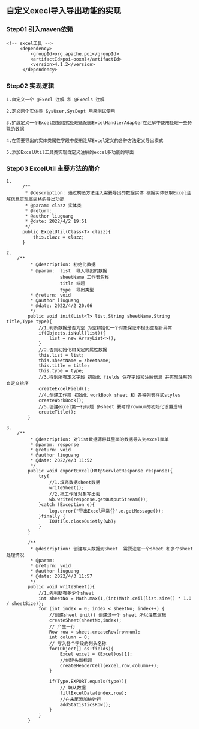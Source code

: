 ## 自定义execl导入导出功能的实现 

### Step01 引入maven依赖

    <!-- excel工具 -->
         <dependency>
             <groupId>org.apache.poi</groupId>
             <artifactId>poi-ooxml</artifactId>
             <version>4.1.2</version>
          </dependency>

### Step02 实现逻辑

    1.自定义一个 @Execl 注解 和 @Execls 注解 

    2.定义两个实体类 SysUser,SysDept 用来测试使用
    
    3.扩展定义一个Excel数据格式处理适配器ExcelHandlerAdapter在注解中使用处理一些特殊的数据
    
    4.在需要导出的实体类属性字段中使用注解Excel定义的各种方法定义导出模式
    
    5.添加ExcelUtil工具类实现自定义注解的excel多功能的导出
    
### Step03 ExcelUtil 主要方法的简介

    1.
          /**
           * @description: 通过构造方法注入需要导出的数据实体 根据实体获取Excel注解信息实现高逼格的导出功能
           * @param: clazz 实体类
           * @return:
           * @author liuguang
           * @date: 2022/4/2 19:51
           */
          public ExcelUtil(Class<T> clazz){
              this.clazz = clazz;
          }

    2.
        /**
             * @description: 初始化数据
             * @param:  list  导入导出的数据
                        sheetName 工作表名称
                        title 标题
                        type  导出类型
             * @return: void
             * @author liuguang
             * @date: 2022/4/2 20:06
             */
            public void init(List<T> list,String sheetName,String title,Type type){
                //1.判断数据是否为空 为空初始化一个对象保证不抛出空指针异常
                if(Objects.isNull(list)){
                    list = new ArrayList<>();
                }
                //2.否则初始化相关定的属性数据
                this.list = list;
                this.sheetName = sheetName;
                this.title = title;
                this.type = type;
                //3.得到所有定义字段 初始化 fields 保存字段和注解信息 并实现注解的自定义排序
                createExcelField();
                //4.创建工作簿 初始化 workBook sheet 和 各种列表样式styles
                createWorkBook();
                //5.创建excel第一行标题 多sheet 要考虑rownum的初始化设置逻辑
                createTitle();
            }
    
    3.
        /**
             * @description: 对list数据源将其里面的数据导入到excel表单
             * @param: response
             * @return: void
             * @author liuguang
             * @date: 2022/4/3 11:52
             */
            public void exportExcel(HttpServletResponse response){
                try{
                    //1.填充数据sheet数据
                    writeSheet();
                    //2.把工作薄对象写出去
                    wb.write(response.getOutputStream());
                }catch (Exception e){
                    log.error("导出Excel异常{}",e.getMessage());
                }finally {
                    IOUtils.closeQuietly(wb);
                }
            }
        
            /**
             * @description: 创建写入数据到Sheet  需要注意一个sheet 和多个sheet处理情况
             * @param:
             * @return: void
             * @author liuguang
             * @date: 2022/4/3 11:57
             */
            public void writeSheet(){
                //1.先判断有多少个sheet
                int sheetNo = Math.max(1,(int)Math.ceil(list.size() * 1.0 / sheetSize));
                for (int index = 0; index < sheetNo; index++) {
                    //创建sheet init() 创建过一个 sheet 所以注意逻辑
                    createSheet(sheetNo,index);
                    // 产生一行
                    Row row = sheet.createRow(rownum);
                    int column = 0;
                    // 写入各个字段的列头名称
                    for(Object[] os:fields){
                        Excel excel = (Excel)os[1];
                        //创建头部标题
                        createHeaderCell(excel,row,column++);
                    }
        
                    if(Type.EXPORT.equals(type)){
                        // 填从数据
                        fillExcelData(index,row);
                        //在末尾添加统计行
                        addStatisticsRow();
                    }
                }
            }
   
 
 
